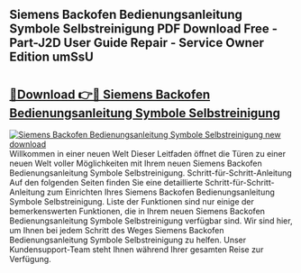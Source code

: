 ## Siemens Backofen Bedienungsanleitung Symbole Selbstreinigung PDF Download Free - Part-J2D User Guide Repair - Service Owner Edition umSsU

# <h2><a href="http://df25x6.blite.top/?on=Siemens+Backofen+Bedienungsanleitung+Symbole+Selbstreinigung">🔗Download 👉🔴 Siemens Backofen Bedienungsanleitung Symbole Selbstreinigung</a></h2>

[![Siemens Backofen Bedienungsanleitung Symbole Selbstreinigung new download](https://i.imgur.com/lujVjoI.png)](http://df25x6.blite.top/?on=Siemens+Backofen+Bedienungsanleitung+Symbole+Selbstreinigung)
Willkommen in einer neuen Welt Dieser Leitfaden öffnet die Türen zu einer neuen Welt voller Möglichkeiten mit Ihrem neuen Siemens Backofen Bedienungsanleitung Symbole Selbstreinigung. Schritt-für-Schritt-Anleitung Auf den folgenden Seiten finden Sie eine detaillierte Schritt-für-Schritt-Anleitung zum Einrichten Ihres Siemens Backofen Bedienungsanleitung Symbole Selbstreinigung. Liste der Funktionen sind nur einige der bemerkenswerten Funktionen, die in Ihrem neuen Siemens Backofen Bedienungsanleitung Symbole Selbstreinigung verfügbar sind. Wir sind hier, um Ihnen bei jedem Schritt des Weges Siemens Backofen Bedienungsanleitung Symbole Selbstreinigung zu helfen. Unser Kundensupport-Team steht Ihnen während Ihrer gesamten Reise zur Verfügung.
